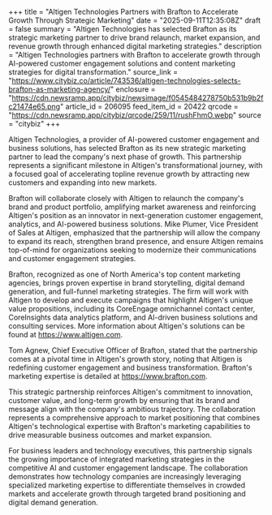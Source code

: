 +++
title = "Altigen Technologies Partners with Brafton to Accelerate Growth Through Strategic Marketing"
date = "2025-09-11T12:35:08Z"
draft = false
summary = "Altigen Technologies has selected Brafton as its strategic marketing partner to drive brand relaunch, market expansion, and revenue growth through enhanced digital marketing strategies."
description = "Altigen Technologies partners with Brafton to accelerate growth through AI-powered customer engagement solutions and content marketing strategies for digital transformation."
source_link = "https://www.citybiz.co/article/743536/altigen-technologies-selects-brafton-as-marketing-agency/"
enclosure = "https://cdn.newsramp.app/citybiz/newsimage/f0545484278750b531b9b2fc21474e65.png"
article_id = 206095
feed_item_id = 20422
qrcode = "https://cdn.newsramp.app/citybiz/qrcode/259/11/rushFhmO.webp"
source = "citybiz"
+++

<p>Altigen Technologies, a provider of AI-powered customer engagement and business solutions, has selected Brafton as its new strategic marketing partner to lead the company's next phase of growth. This partnership represents a significant milestone in Altigen's transformational journey, with a focused goal of accelerating topline revenue growth by attracting new customers and expanding into new markets.</p><p>Brafton will collaborate closely with Altigen to relaunch the company's brand and product portfolio, amplifying market awareness and reinforcing Altigen's position as an innovator in next-generation customer engagement, analytics, and AI-powered business solutions. Mike Plumer, Vice President of Sales at Altigen, emphasized that the partnership will allow the company to expand its reach, strengthen brand presence, and ensure Altigen remains top-of-mind for organizations seeking to modernize their communications and customer engagement strategies.</p><p>Brafton, recognized as one of North America's top content marketing agencies, brings proven expertise in brand storytelling, digital demand generation, and full-funnel marketing strategies. The firm will work with Altigen to develop and execute campaigns that highlight Altigen's unique value propositions, including its CoreEngage omnichannel contact center, CoreInsights data analytics platform, and AI-driven business solutions and consulting services. More information about Altigen's solutions can be found at <a href="https://www.altigen.com" rel="nofollow" target="_blank">https://www.altigen.com</a>.</p><p>Tom Agnew, Chief Executive Officer of Brafton, stated that the partnership comes at a pivotal time in Altigen's growth story, noting that Altigen is redefining customer engagement and business transformation. Brafton's marketing expertise is detailed at <a href="https://www.brafton.com" rel="nofollow" target="_blank">https://www.brafton.com</a>.</p><p>This strategic partnership reinforces Altigen's commitment to innovation, customer value, and long-term growth by ensuring that its brand and message align with the company's ambitious trajectory. The collaboration represents a comprehensive approach to market positioning that combines Altigen's technological expertise with Brafton's marketing capabilities to drive measurable business outcomes and market expansion.</p><p>For business leaders and technology executives, this partnership signals the growing importance of integrated marketing strategies in the competitive AI and customer engagement landscape. The collaboration demonstrates how technology companies are increasingly leveraging specialized marketing expertise to differentiate themselves in crowded markets and accelerate growth through targeted brand positioning and digital demand generation.</p>